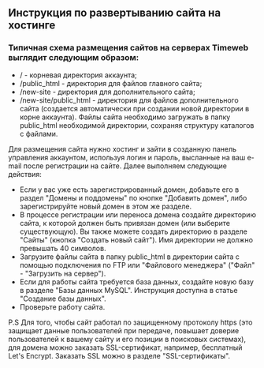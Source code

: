 ## Инструкция по развертыванию сайта на хостинге

### Типичная схема размещения сайтов на серверах Timeweb выглядит следующим образом:

- / - корневая директория аккаунта;
- /public_html - директория для файлов главного сайта;
- /new-site - директория для дополнительного сайта;
- /new-site/public_html - директория для файлов дополнительного сайта (создается автоматически при создании новой директории в корне аккаунта).
Файлы сайта необходимо загружать в папку public_html необходимой директории, сохраняя структуру каталогов с файлами.

Для размещения сайта нужно хостинг и зайти в созданную панель управления аккаунтом, используя логин и пароль, высланные на ваш e-mail после регистрации на сайте. Далее выполняем следующие действия:
- Если у вас уже есть зарегистрированный домен, добавьте его в раздел "Домены и поддомены" по кнопке "Добавить домен", либо зарегистрируйте новый домен в этом же разделе.
- В процессе регистрации или переноса домена создайте директорию сайта, к которой должен быть привязан домен (или выберите существующую). Вы также можете создать директорию в разделе "Сайты" (кнопка "Создать новый сайт"). Имя директории не должно превышать 40 символов.
- Загрузите файлы сайта в папку public_html в директории сайта с помощью подключения по FTP или "Файлового менеджера" ("Файл" - "Загрузить на сервер").
- Если для работы сайта требуется база данных, создайте новую базу в разделе "Базы данных MySQL". Инструкция доступна в статье "Создание базы данных".
- Проверьте работу сайта.

P.S Для того, чтобы сайт работал по защищенному протоколу https (это защищает данные пользователей при передаче, повышает доверие пользователей к вашему сайту и его позиции в поисковых системах), для домена можно заказать SSL-сертификат, например, бесплатный Let's Encrypt. Заказать SSL можно в разделе "SSL-сертификаты".
